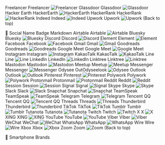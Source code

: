 Freelancer	Freelancer	![Freelancer](https://img.shields.io/badge/Freelancer-29B2FE?style=for-the-badge&logo=Freelancer&logoColor=white)
Glassdoor	Glassdoor	![Glassdoor](https://img.shields.io/badge/Glassdoor-00A162?style=for-the-badge&logo=Glassdoor&logoColor=white)
Hacker Earth	HackerEarth	![HackerEarth](https://img.shields.io/badge/HackerEarth-%232C3454.svg?style=for-the-badge&logo=HackerEarth&logoColor=Blue)
HackerRank	HackerRank	![HackerRank](https://img.shields.io/badge/-Hackerrank-2EC866?style=for-the-badge&logo=HackerRank&logoColor=white)
Indeed	Indeed	![Indeed](https://img.shields.io/badge/indeed-003A9B?style=for-the-badge&logo=indeed&logoColor=white)
Upwork	Upwork	![Upwork](https://img.shields.io/badge/UpWork-6FDA44?style=for-the-badge&logo=Upwork&logoColor=white)
(Back to top)

💬 Social
Name	Badge	Markdown
Airtable	Airtable	![Airtable](https://img.shields.io/badge/Airtable-18BFFF?style=for-the-badge&logo=Airtable&logoColor=white)
Bluesky	Bluesky	![Bluesky](https://img.shields.io/badge/Bluesky-0285FF?style=for-the-badge&logo=Bluesky&logoColor=white)
Discord	Discord	![Discord](https://img.shields.io/badge/Discord-%235865F2.svg?style=for-the-badge&logo=discord&logoColor=white)
Element	Element	![Element](https://img.shields.io/badge/element-0DBD8B.svg?style=for-the-badge&logo=element&logoColor=white)
Facebook	Facebook	![Facebook](https://img.shields.io/badge/Facebook-%231877F2.svg?style=for-the-badge&logo=Facebook&logoColor=white)
Gmail	Gmail	![Gmail](https://img.shields.io/badge/Gmail-D14836?style=for-the-badge&logo=gmail&logoColor=white)
Goodreads	Goodreads	![Goodreads](https://img.shields.io/badge/Goodreads-F3F1EA?style=for-the-badge&logo=goodreads&logoColor=372213)
Google Meet	Google Meet	![Google Meet](https://img.shields.io/badge/Google%20Meet-00897B?style=for-the-badge&logo=google-meet&logoColor=white)
Instagram	Instagram	![Instagram](https://img.shields.io/badge/Instagram-%23E4405F.svg?style=for-the-badge&logo=Instagram&logoColor=white)
KakaoTalk	KakaoTalk	![KakaoTalk](https://img.shields.io/badge/kakaotalk-ffcd00.svg?style=for-the-badge&logo=kakaotalk&logoColor=000000)
Line	Line	![Line](https://img.shields.io/badge/Line-00C300?style=for-the-badge&logo=line&logoColor=white)
LinkedIn	LinkedIn	![LinkedIn](https://img.shields.io/badge/linkedin-%230077B5.svg?style=for-the-badge&logo=linkedin&logoColor=white)
Linktree	Linktree	![Linktree](https://img.shields.io/badge/linktree-1de9b6?style=for-the-badge&logo=linktree&logoColor=white)
Mastodon	Mastodon	![Mastodon](https://img.shields.io/badge/-MASTODON-%232B90D9?style=for-the-badge&logo=mastodon&logoColor=white)
Meetup	Meetup	![Meetup](https://img.shields.io/badge/Meetup-f64363?style=for-the-badge&logo=meetup&logoColor=white)
Messenger	Messenger	![Messenger](https://img.shields.io/badge/Messenger-00B2FF?style=for-the-badge&logo=messenger&logoColor=white)
Odysee	OutOdyseelook	![Odysee](https://img.shields.io/badge/odysee-EF1970?style=for-the-badge&logo=Odysee&logoColor=white)
Outlook	Outlook	![Outlook](https://img.shields.io/badge/Microsoft_Outlook-0078D4?style=for-the-badge&logo=microsoft-outlook&logoColor=white)
Pinterest	Pinterest	![Pinterest](https://img.shields.io/badge/Pinterest-%23E60023.svg?style=for-the-badge&logo=Pinterest&logoColor=white)
Polywork	Polywork	![Polywork](https://img.shields.io/badge/Polywork-543DE0?style=for-the-badge&logo=polywork&logoColor=black)
Protonmail	Protonmail	![Protonmail](https://img.shields.io/badge/ProtonMail-8B89CC?style=for-the-badge&logo=protonmail&logoColor=white)
Reddit	Reddit	![Reddit](https://img.shields.io/badge/Reddit-FF4500?style=for-the-badge&logo=reddit&logoColor=white)
Session	Session	![Session](https://img.shields.io/badge/Session-%23000000.svg?style=for-the-badge&logo=Session&logoColor=02f780)
Signal	Signal	![Signal](https://img.shields.io/badge/Signal-%23039BE5.svg?style=for-the-badge&logo=Signal&logoColor=white)
Skype	Skype	![Skype](https://img.shields.io/badge/Skype-%2300AFF0.svg?style=for-the-badge&logo=Skype&logoColor=white)
Slack	Slack	![Slack](https://img.shields.io/badge/Slack-4A154B?style=for-the-badge&logo=slack&logoColor=white)
Snapchat	Snapchat	![Snapchat](https://img.shields.io/badge/Snapchat-%23FFFC00.svg?style=for-the-badge&logo=Snapchat&logoColor=white)
TeamSpeak	TeamSpeak	![TeamSpeak](https://img.shields.io/badge/TeamSpeak-2580C3?style=for-the-badge&logo=teamspeak&logoColor=white)
Telegram	Telegram	![Telegram](https://img.shields.io/badge/Telegram-2CA5E0?style=for-the-badge&logo=telegram&logoColor=white)
Tencent QQ	Tencent QQ	![Tencent QQ](https://img.shields.io/badge/Tencent%23QQ-%2312B7F5?style=for-the-badge&logo=tencentqq&logoColor=white)
Threads	Threads	![Threads](https://img.shields.io/badge/Threads-000000?style=for-the-badge&logo=Threads&logoColor=white)
Thunderbird	Thunderbird	![Thunderbird](https://img.shields.io/badge/Thunderbird-0A84FF.svg?style=for-the-badge&logo=Thunderbird&logoColor=white)
TikTok	TikTok	![TikTok](https://img.shields.io/badge/TikTok-%23000000.svg?style=for-the-badge&logo=TikTok&logoColor=white)
Tumblr	Tumblr	![Tumblr](https://img.shields.io/badge/Tumblr-%2336465D.svg?style=for-the-badge&logo=Tumblr&logoColor=white)
Tutanota	Tutanota	![Tutanota](https://img.shields.io/badge/Tutanota-840010?style=for-the-badge&logo=Tutanota&logoColor=white)
Twitch	Twitch	![Twitch](https://img.shields.io/badge/Twitch-%239146FF.svg?style=for-the-badge&logo=Twitch&logoColor=white)
X	X	![X](https://img.shields.io/badge/X-%23000000.svg?style=for-the-badge&logo=X&logoColor=white)
XING	XING	![XING](https://img.shields.io/badge/xing-%23006567.svg?style=for-the-badge&logo=xing&logoColor=white)
YouTube	YouTube	![YouTube](https://img.shields.io/badge/YouTube-%23FF0000.svg?style=for-the-badge&logo=YouTube&logoColor=white)
Viber	Viber	![Viber](https://img.shields.io/badge/Viber-8B66A9?style=for-the-badge&logo=viber&logoColor=white)
WeChat	WeChat	![WeChat](https://img.shields.io/badge/WeChat-07C160?style=for-the-badge&logo=wechat&logoColor=white)
WhatsApp	WhatsApp	![WhatsApp](https://img.shields.io/badge/WhatsApp-25D366?style=for-the-badge&logo=whatsapp&logoColor=white)
Wire	Wire	![Wire](https://img.shields.io/badge/Wire-B71C1C?style=for-the-badge&logo=wire&logoColor=white)
Xbox	Xbox	![Xbox](https://img.shields.io/badge/Xbox-%23107C10.svg?style=for-the-badge&logo=Xbox&logoColor=white)
Zoom	Zoom	![Zoom](https://img.shields.io/badge/Zoom-2D8CFF?style=for-the-badge&logo=zoom&logoColor=white)
(Back to top)

📱 Smartphone Brands

